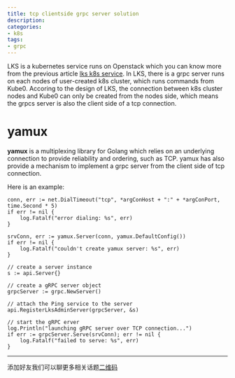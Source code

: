 ```yaml
---
title: tcp clientside grpc server solution
description: 
categories:
- k8s
tags:
- grpc
---
```

LKS is a kubernetes service runs on Openstack which you can know more from the previous article [lks k8s service](https://larryck.github.io/k8s/2018/12/12/lks-k8s-service/). In LKS, there is a grpc server runs on each nodes of user-created k8s cluster, which runs commands from Kube0. Accoring to the design of LKS, the connection between k8s cluster nodes and Kube0 can only be created from the nodes side, which means the grpcs server is also the client side of a tcp connection. 

# yamux

**yamux**  is a multiplexing library for Golang which relies on an underlying connection to provide reliability and ordering, such as TCP. yamux has also provide a mechanism to implement a grpc server from the client side of tcp connection.

Here is an example:

	conn, err := net.DialTimeout("tcp", *argConHost + ":" + *argConPort, time.Second * 5)
	if err != nil {
		log.Fatalf("error dialing: %s", err)
	}

	srvConn, err := yamux.Server(conn, yamux.DefaultConfig())
	if err != nil {
		log.Fatalf("couldn't create yamux server: %s", err)
	}

	// create a server instance
	s := api.Server{}

	// create a gRPC server object
	grpcServer := grpc.NewServer()

	// attach the Ping service to the server
	api.RegisterLksAdminServer(grpcServer, &s)

	// start the gRPC erver
	log.Println("launching gRPC server over TCP connection...")
	if err := grpcServer.Serve(srvConn); err != nil {
		log.Fatalf("failed to serve: %s", err)
	}

---

添加好友我们可以聊更多相关话题[二维码](https://upload-images.jianshu.io/upload_images/7924740-a905d0f137971f94.jpeg)
